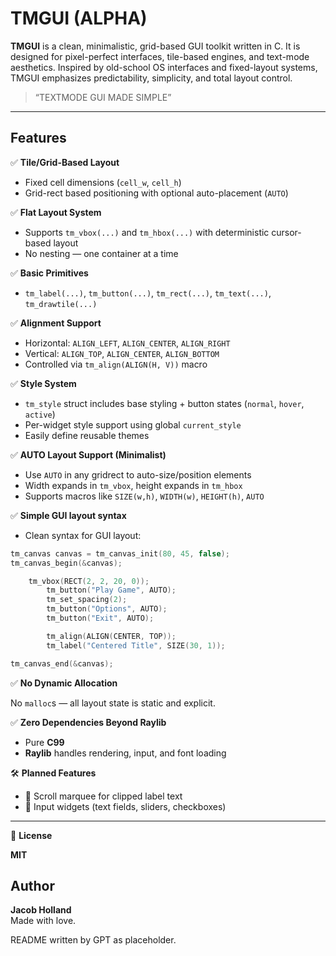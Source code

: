 # TMGUI (ALPHA)

**TMGUI** is a clean, minimalistic, grid-based GUI toolkit written in C. It is designed for pixel-perfect interfaces, tile-based engines, and text-mode aesthetics. Inspired by old-school OS interfaces and fixed-layout systems, TMGUI emphasizes predictability, simplicity, and total layout control.

> “TEXTMODE GUI MADE SIMPLE”

---

## Features

✅ **Tile/Grid-Based Layout**  
- Fixed cell dimensions (`cell_w`, `cell_h`)  
- Grid-rect based positioning with optional auto-placement (`AUTO`)  

✅ **Flat Layout System**  
- Supports `tm_vbox(...)` and `tm_hbox(...)` with deterministic cursor-based layout  
- No nesting — one container at a time  

✅ **Basic Primitives**  
- `tm_label(...)`, `tm_button(...)`, `tm_rect(...)`, `tm_text(...)`, `tm_drawtile(...)`  

✅ **Alignment Support**  
- Horizontal: `ALIGN_LEFT`, `ALIGN_CENTER`, `ALIGN_RIGHT`  
- Vertical: `ALIGN_TOP`, `ALIGN_CENTER`, `ALIGN_BOTTOM`  
- Controlled via `tm_align(ALIGN(H, V))` macro  

✅ **Style System**  
- `tm_style` struct includes base styling + button states (`normal`, `hover`, `active`)  
- Per-widget style support using global `current_style`  
- Easily define reusable themes  

✅ **AUTO Layout Support (Minimalist)**  
- Use `AUTO` in any gridrect to auto-size/position elements  
- Width expands in `tm_vbox`, height expands in `tm_hbox`  
- Supports macros like `SIZE(w,h)`, `WIDTH(w)`, `HEIGHT(h)`, `AUTO`  

✅ **Simple GUI layout syntax**  
- Clean syntax for GUI layout:  
  
```c
tm_canvas canvas = tm_canvas_init(80, 45, false);
tm_canvas_begin(&canvas);

	tm_vbox(RECT(2, 2, 20, 0));
		tm_button("Play Game", AUTO);
		tm_set_spacing(2);
		tm_button("Options", AUTO);
		tm_button("Exit", AUTO);

		tm_align(ALIGN(CENTER, TOP));
		tm_label("Centered Title", SIZE(30, 1));

tm_canvas_end(&canvas);
```
✅ **No Dynamic Allocation**

No `malloc`s — all layout state is static and explicit.

✅ **Zero Dependencies Beyond Raylib**

- Pure **C99**
- **Raylib** handles rendering, input, and font loading

🛠️ **Planned Features**

- 🔲 Scroll marquee for clipped label text  
- 🔲 Input widgets (text fields, sliders, checkboxes)  

---

📄 **License**

**MIT**

## Author

**Jacob Holland**  
Made with love.

README written by GPT as placeholder. 

